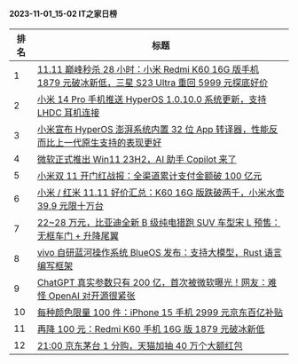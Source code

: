 #### 2023-11-01_15-02  IT之家日榜

| 排名 | 标题|
| --- | ---|
| 1 | [11.11 巅峰秒杀 28 小时：小米 Redmi K60 16G 版手机 1879 元破冰新低，三星 S23 Ultra 重回 5999 元探底好价](https://www.ithome.com/0/729/089.htm) |
| 2 | [小米 14 Pro 手机推送 HyperOS 1.0.10.0 系统更新，支持 LHDC 耳机连接](https://www.ithome.com/0/729/062.htm) |
| 3 | [小米宣布 HyperOS 澎湃系统内置 32 位 App 转译器，性能反而比上一代原生支持的表现更好](https://www.ithome.com/0/729/035.htm) |
| 4 | [微软正式推出 Win11 23H2，AI 助手 Copilot 来了](https://www.ithome.com/0/729/094.htm) |
| 5 | [小米双 11 开门红战报：全渠道累计支付金额破 100 亿元](https://www.ithome.com/0/729/090.htm) |
| 6 | [小米 / 红米 11.11 好价汇总：K60 16G 版跌破两千，小米水壶 39.9 元限十万台](https://www.ithome.com/0/728/999.htm) |
| 7 | [22~28 万元，比亚迪全新 B 级纯电猎跑 SUV 车型宋 L 预售：无框车门 + 升降尾翼](https://www.ithome.com/0/729/045.htm) |
| 8 | [vivo 自研蓝河操作系统 BlueOS 发布：支持大模型，Rust 语言编写框架](https://www.ithome.com/0/729/188.htm) |
| 9 | [ChatGPT 真实参数只有 200 亿，首次被微软曝光！网友：难怪 OpenAI 对开源很紧张](https://www.ithome.com/0/729/080.htm) |
| 10 | [每种颜色限量 100 件：iPhone 15 手机 2999 元京东百亿补贴](https://www.ithome.com/0/728/917.htm) |
| 11 | [再降 100 元：Redmi K60 手机 16G 版 1879 元破冰新低](https://www.ithome.com/0/729/086.htm) |
| 12 | [21:00 京东茅台 1 分购，天猫加抽 40 万个大额红包](https://www.ithome.com/0/728/919.htm) |
